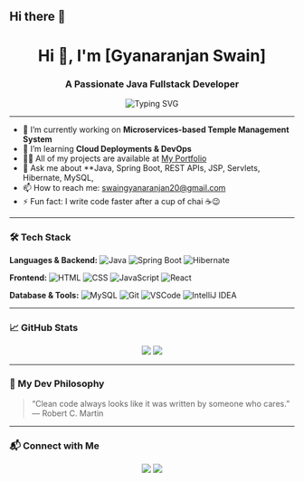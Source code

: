 ## Hi there 👋

<h1 align="center">Hi 👋, I'm [Gyanaranjan Swain]</h1>
<h3 align="center">A Passionate Java Fullstack Developer</h3>

<p align="center">
  <img src="https://readme-typing-svg.herokuapp.com?font=Fira+Code&duration=3000&pause=1000&color=F7DF1E&center=true&width=435&lines=Code.+Debug.+Repeat.;Crafting+backends+with+Spring+Boot;Designing+frontends+with+💻+love;Always+learning+something+new..." alt="Typing SVG" />
</p>

---

- 🔭 I’m currently working on **Microservices-based Temple Management System**
- 🌱 I’m learning **Cloud Deployments & DevOps**
- 👨‍💻 All of my projects are available at [My Portfolio](https://github.com/Gyanaranjan18)
- 💬 Ask me about **Java, Spring Boot, REST APIs, JSP, Servlets, Hibernate, MySQL, 
- 📫 How to reach me: swaingyanaranjan20@gmail.com
- ⚡ Fun fact: I write code faster after a cup of chai ☕😉

---

### 🛠️ Tech Stack

**Languages & Backend:**
![Java](https://img.shields.io/badge/Java-ED8B00?style=for-the-badge&logo=java&logoColor=white)
![Spring Boot](https://img.shields.io/badge/SpringBoot-6DB33F?style=for-the-badge&logo=spring-boot&logoColor=white)
![Hibernate](https://img.shields.io/badge/Hibernate-59666C?style=for-the-badge&logo=hibernate&logoColor=white)

**Frontend:**
![HTML](https://img.shields.io/badge/HTML5-E34F26?style=for-the-badge&logo=html5&logoColor=white)
![CSS](https://img.shields.io/badge/CSS-1572B6?style=for-the-badge&logo=css3&logoColor=white)
![JavaScript](https://img.shields.io/badge/JavaScript-F7DF1E?style=for-the-badge&logo=javascript&logoColor=black)
![React](https://img.shields.io/badge/React-20232A?style=for-the-badge&logo=react&logoColor=61DAFB)

**Database & Tools:**
![MySQL](https://img.shields.io/badge/MySQL-00758F?style=for-the-badge&logo=mysql&logoColor=white)
![Git](https://img.shields.io/badge/Git-F05032?style=for-the-badge&logo=git&logoColor=white)
![VSCode](https://img.shields.io/badge/VSCode-007ACC?style=for-the-badge&logo=visual-studio-code&logoColor=white)
![IntelliJ IDEA](https://img.shields.io/badge/IntelliJ-000000?style=for-the-badge&logo=intellij-idea&logoColor=white)

---

### 📈 GitHub Stats

<p align="center">
  <img src="https://github-readme-stats.vercel.app/api?username=yourusername&show_icons=true&theme=radical" />
  <img src="https://github-readme-stats.vercel.app/api/top-langs/?username=yourusername&layout=compact&theme=radical" />
</p>

---

### 🧠 My Dev Philosophy

> “Clean code always looks like it was written by someone who cares.”  
> — Robert C. Martin

---

### 📬 Connect with Me

<p align="center">
  <a href="https://www.linkedin.com/in/yourprofile/"><img src="https://img.shields.io/badge/LinkedIn-blue?style=for-the-badge&logo=linkedin" /></a>
  <a href="mailto:your.email@example.com"><img src="https://img.shields.io/badge/Gmail-red?style=for-the-badge&logo=gmail&logoColor=white" /></a>
</p>

